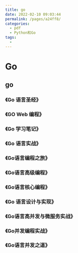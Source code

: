 ```yaml
---
title: go
date: 2022-02-10 09:03:44
permalink: /pages/a24ff8/
categories:
  - pdf
  - Python和Go
tags:
  - 
---
```



# Go

## go

### 《Go 语言圣经》
### 《GO Web 编程》
### 《Go 学习笔记》
### 《Go 语言实战》
### 《Go语言编程之旅》
### 《Go语言高级编程》
### 《Go语言核心编程》
### 《Go 语言设计与实现》
### 《Go语言高并发与微服务实战》
### 《Go并发编程实战》
### 《Go语言并发之道》